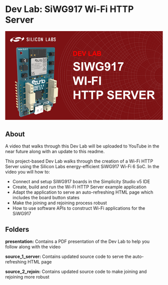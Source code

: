 # Dev Lab: SiWG917 Wi-Fi HTTP Server

![thumbnail](images/dev_lab_wifi_http_server_360p.png)

## About

A video that walks through this Dev Lab will be uploaded to YouTube in the near future along with an update to this readme.

This project-based Dev Lab walks through the creation of a Wi-Fi HTTP Server using the Silicon Labs energy-efficient SiWG917 Wi-Fi 6 SoC. In the video you will how to:

* Connect and setup SiWG917 boards in the Simplicity Studio v5 IDE
* Create, build and run the Wi-Fi HTTP Server example application
* Adapt the application to serve an auto-refreshing HTML page which includes the board button states
* Make the joining and rejoining process robust
* How to use software APIs to construct Wi-Fi applications for the SiWG917

## Folders

**presentation:** Contains a PDF presentation of the Dev Lab to help you follow along with the video

**source_1_server:** Contains updated source code to serve the auto-refreshing HTML page

**source_2_rejoin:** Contains updated source code to make joining and rejoining more robust
